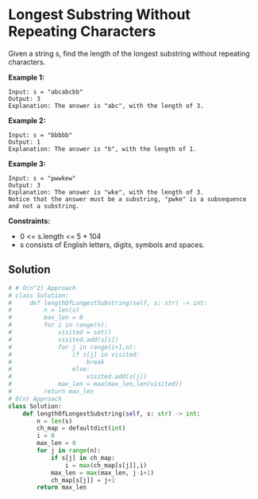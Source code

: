 <h1>Longest Substring Without Repeating Characters</h1>

<p>
Given a string s, find the length of the longest substring without repeating characters.

</p>

<b>Example 1:</b>

    Input: s = "abcabcbb"
    Output: 3
    Explanation: The answer is "abc", with the length of 3.
    
<b>Example 2:</b>

    Input: s = "bbbbb"
    Output: 1
    Explanation: The answer is "b", with the length of 1.
    
<b>Example 3:</b>

    Input: s = "pwwkew"
    Output: 3
    Explanation: The answer is "wke", with the length of 3.
    Notice that the answer must be a substring, "pwke" is a subsequence and not a substring.

<b>Constraints:</b>

- 0 <= s.length <= 5 * 104
- s consists of English letters, digits, symbols and spaces.

<h2>Solution</h2>

```python
# # O(n^2) Approach
# class Solution:
#     def lengthOfLongestSubstring(self, s: str) -> int:
#         n = len(s)
#         max_len = 0
#         for i in range(n):
#             visited = set()
#             visited.add(s[i])
#             for j in range(i+1,n):
#                 if s[j] in visited:
#                     break
#                 else:
#                     visited.add(s[j])
#             max_len = max(max_len,len(visited))
#         return max_len
# O(n) Approach
class Solution:
    def lengthOfLongestSubstring(self, s: str) -> int:
        n = len(s)
        ch_map = defaultdict(int)
        i = 0
        max_len = 0
        for j in range(n):
            if s[j] in ch_map:
                i = max(ch_map[s[j]],i)
            max_len = max(max_len, j-i+1)
            ch_map[s[j]] = j+1
        return max_len
```
